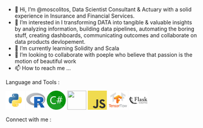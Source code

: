 - 👋 Hi, I’m @moscolitos, Data Scientist Consultant & Actuary with a solid experience in Insurance and Financial Services.
- 👀 I’m interested in I transforming DATA into tangible & valuable insights by analyzing information, building data pipelines, automating the boring stuff, creating dashboards, communicating outcomes and collaborate on data products devlopement.
- 🌱 I’m currently learning Solidity and Scala
- 💞️ I’m looking to collaborate with poeple who believe that passion is the motion of beautiful work
- 📫 How to reach me ...

<!--START_SECTION:programming  languages-->
Language and Tools :

<img height="50" width="50" src="https://raw.githubusercontent.com/github/explore/80688e429a7d4ef2fca1e82350fe8e3517d3494d/topics/python/python.png" /> <img height="50" width="50" src="https://raw.githubusercontent.com/github/explore/80688e429a7d4ef2fca1e82350fe8e3517d3494d/topics/r/r.png" />
<img height="50" width="50" src="https://raw.githubusercontent.com/github/explore/80688e429a7d4ef2fca1e82350fe8e3517d3494d/topics/csharp/csharp.png" />
<img height="50" width="50" src="https://www.sas.com/fr_fr/navigation/header/global-header/_jcr_content/par/styledcontainer_3b8d/par/image_baf8.img.png/1484576145415.png" />
<img height="50" width="50" src="https://raw.githubusercontent.com/github/explore/80688e429a7d4ef2fca1e82350fe8e3517d3494d/topics/javascript/javascript.png" />
<img height="50" width="50" src="https://raw.githubusercontent.com/github/explore/80688e429a7d4ef2fca1e82350fe8e3517d3494d/topics/tensorflow/tensorflow.png" />
<img height="50" width="50" src="https://raw.githubusercontent.com/github/explore/80688e429a7d4ef2fca1e82350fe8e3517d3494d/topics/flask/flask.png" />




<!--END_SECTION:programming  languages-->


Connect with me :
